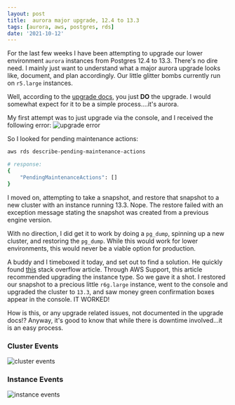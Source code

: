 ```yaml
---
layout: post
title:  aurora major upgrade, 12.4 to 13.3
tags: [aurora, aws, postgres, rds]
date: '2021-10-12'
---
```

For the last few weeks I have been attempting to upgrade our lower environment `aurora` instances from Postgres 12.4 to 13.3. There's no dire need. I mainly just want to understand what a major aurora upgrade looks like, document, and plan accordingly. Our little glitter bombs currently run on `r5.large` instances.

Well, according to the [upgrade docs](https://docs.aws.amazon.com/AmazonRDS/latest/AuroraUserGuide/USER_UpgradeDBInstance.PostgreSQL.html), you just **DO** the upgrade. I would somewhat expect for it to be a simple process....it's aurora.

My first attempt was to just upgrade via the console, and I received the following error:
![upgrade error](/images/aurora-upgrade/error.png)

So I looked for pending maintenance actions:

```sh
aws rds describe-pending-maintenance-actions

# response:
{
    "PendingMaintenanceActions": []
}
```

I moved on, attempting to take a snapshot, and restore that snapshot to a new cluster with an instance running 13.3. Nope. The restore failed with an exception message stating the snapshot was created from a previous engine version.

With no direction, I did get it to work by doing a `pg_dump`, spinning up a new cluster, and restoring the `pg_dump`. While this would work for lower environments, this would never be a viable option for production.

A buddy and I timeboxed it today, and set out to find a solution. He quickly found [this](https://stackoverflow.com/a/69295017) stack overflow article. Through AWS Support, this article recommended upgrading the instance type. So we gave it a shot. I restored our snapshot to a precious little `r6g.large` instance, went to the console and upgraded the cluster to `13.3`, and saw <span class="money-green">money green</span> confirmation boxes appear in the console. IT WORKED!

How is this, or any upgrade related issues, not documented in the upgrade docs!? Anyway, it's good to know that while there is downtime involved...it is an easy process.

### Cluster Events
![cluster events](/images/aurora-upgrade/cluster-events.png)

### Instance Events
![instance events](/images/aurora-upgrade/instance-events.png)
